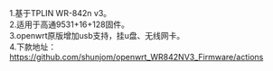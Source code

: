 1.基于TPLIN WR-842n v3。<br>
2.适用于高通9531+16+128固件。<br>
3.openwrt原版增加usb支持，挂u盘、无线网卡。<br>
4.下款地址：https://github.com/shunjom/openwrt_WR842NV3_Firmware/actions
